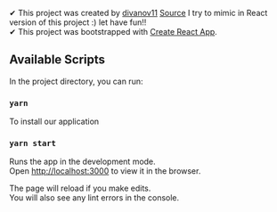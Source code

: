 ✔ This project was created by [divanov11](https://github.com/divanov11)
[Source](https://github.com/divanov11/image_slider_frontend)
I try to mimic in React version of this project :) let have fun!!\
✔ This project was bootstrapped with [Create React App](https://github.com/facebook/create-react-app).

## Available Scripts

In the project directory, you can run:

### `yarn`
To install our application

### `yarn start`

Runs the app in the development mode.<br />
Open [http://localhost:3000](http://localhost:3000) to view it in the browser.

The page will reload if you make edits.<br />
You will also see any lint errors in the console.

